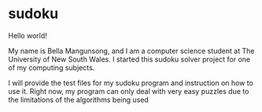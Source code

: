 # sudoku

Hello world!

My name is Bella Mangunsong, and I am a computer science student at The University of New South Wales. I started this sudoku solver project for one of my computing subjects.

I will provide the test files for my sudoku program and instruction on how to use it.
Right now, my program can only deal with very easy puzzles due to the limitations of the algorithms being used
